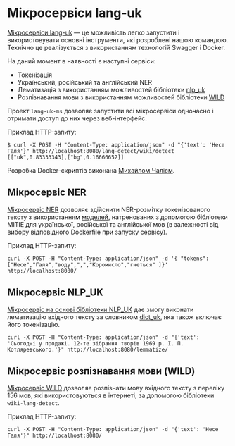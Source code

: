 # Мікросервіси lang-uk

[Мікросервіси lang-uk](https://github.com/chaliy/lang-uk-ms) — це можливість легко запустити і використовувати основні інструменти, які розроблені нашою командою. Технічно це реалізується з використанням технологій Swagger і Docker.

На даний момент в наявності є наступні сервіси:

- Токенізація
- Український, російський та англійський NER
- Лематизація з використанням можливостей бібліотеки [nlp_uk](https://github.com/brown-uk/nlp_uk)
- Розпізнавання мови з використанням можливостей бібліотеки [WILD](https://github.com/vseloved/wiki-lang-detect)

Проект `lang-uk-ms` дозволяє запустити всі мікросервіси одночасно і отримати доступ до них через веб-інтерфейс.

Приклад HTTP-запиту:

```
$ curl -X POST -H "Content-Type: application/json" -d "{'text': 'Несе Галя'}" http://localhost:8080/lang-detect/wiki/detect
[["uk",0.83333343],["bg",0.16666652]]
```

Розробка Docker-скриптів виконана [Михайлом Чалієм](http://chaliy.name/).


## Мікросервіс NER

[Мікросервіс NER](https://github.com/chaliy/ner-ms) дозволяє здійснити NER-розмітку токенізованого тексту з використанням [моделей](http://lang.org.ua/models/), натренованих з допомогою бібліотеки MITIE для української, російської та англійської мов (в залежності від вибору відповідного Dockerfile при запуску сервісу).

Приклад HTTP-запиту:

```
curl -X POST -H "Content-Type: application/json" -d '{ "tokens": ["Несе","Галя","воду",",","Коромисло","гнеться" ]}' http://localhost:8080/
```

## Мікросервіс NLP_UK

[Мікросервіс на основі бібліотеки NLP_UK](https://github.com/arysin/api_nlp_uk) дає змогу виконати лематизацію вхідного тексту за словником [dict_uk](https://github.com/brown-uk/dict_uk), яка також включає його токенізацію.

```
curl -X POST -H "Content-Type: application/json" -d "{'text': 'Сьогодні у продажі. 12-те зібрання творів 1969 р. І. П. Котляревського.'}" http://localhost:8080/lemmatize/
```


## Мікросервіс розпізнавання мови (WILD)

[Мікросервіс WILD](https://github.com/vseloved/wiki-lang-detect) дозволяє розпізнати мову вхідного тексту з переліку 156 мов, які використовуються в інтернеті, за допомогою бібліотеки `wiki-lang-detect`.

Приклад HTTP-запиту:

```
curl -X POST -H "Content-Type: application/json" -d "{'text': 'Несе Галя'}" http://localhost:8080/
```

